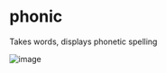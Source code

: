 # phonic
Takes words, displays phonetic spelling 

![image](https://user-images.githubusercontent.com/673382/45186672-49a19000-b1fc-11e8-92f9-861f49854171.png)
